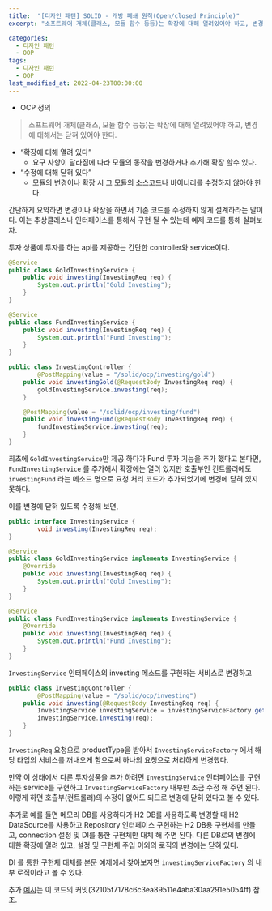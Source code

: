 ```yaml
---
title:  "[디자인 패턴] SOLID - 개방 폐쇄 원칙(Open/closed Principle)"
excerpt: "소프트웨어 개체(클래스, 모듈 함수 등등)는 확장에 대해 열려있어야 하고, 변경에 대해서는 닫혀 있어야 한다."

categories:
  - 디자인 패턴
  - OOP
tags:
  - 디자인 패턴
  - OOP
last_modified_at: 2022-04-23T00:00:00
---
```



- OCP 정의

> 소프트웨어 개체(클래스, 모듈 함수 등등)는 확장에 대해 열려있어야 하고, 변경에 대해서는 닫혀 있어야 한다.
> 

- “확장에 대해 열려 있다”
    - 요구 사항이 달라짐에 따라 모듈의 동작을 변경하거나 추가해 확장 할수 있다.
- “수정에 대해 닫혀 있다”
    - 모듈의 변경이나 확장 시 그 모듈의 소스코드나 바이너리를 수정하지 않아야 한다.

간단하게 요약하면 변경이나 확장을 하면서 기존 코드를 수정하지 않게 설계하라는 말이다. 이는 추상클래스나 인터페이스를 통해서 구현 될 수 있는데 예제 코드를 통해 살펴보자.

투자 상품에 투자를 하는 api를 제공하는 간단한 controller와 service이다.

```java
@Service
public class GoldInvestingService {
    public void investing(InvestingReq req) {
        System.out.println("Gold Investing");
    }
}
```

```java
@Service
public class FundInvestingService {
    public void investing(InvestingReq req) {
        System.out.println("Fund Investing");
    }
}
```

```java
public class InvestingController {
		@PostMapping(value = "/solid/ocp/investing/gold")
    public void investingGold(@RequestBody InvestingReq req) {
        goldInvestingService.investing(req);
    }

    @PostMapping(value = "/solid/ocp/investing/fund")
    public void investingFund(@RequestBody InvestingReq req) {
        fundInvestingService.investing(req);
    }
}
```

최초에 `GoldInvestingService`만 제공 하다가 Fund 투자 기능을 추가 했다고 본다면, `FundInvestingService` 를 추가해서  확장에는 열려 있지만 호출부인 컨트롤러에도 `investingFund` 라는 메소드 명으로 요청 처리 코드가 추가되었기에 변경에 닫혀 있지 못하다.

이를 변경에 닫혀 있도록 수정해 보면,

```java
public interface InvestingService {
		void investing(InvestingReq req);
}
```

```java
@Service
public class GoldInvestingService implements InvestingService {
    @Override
    public void investing(InvestingReq req) {
        System.out.println("Gold Investing");
    }
}
```

```java
@Service
public class FundInvestingService implements InvestingService {
    @Override
    public void investing(InvestingReq req) {
        System.out.println("Fund Investing");
    }
}
```

`InvestingService` 인터페이스의 investing 메소드를 구현하는 서비스로 변경하고

```java
public class InvestingController {
		@PostMapping(value = "/solid/ocp/investing")
    public void investing(@RequestBody InvestingReq req) {
        InvestingService investingService = investingServiceFactory.getByType(req.productType);
        investingService.investing(req);
    }
}
```

`InvestingReq` 요청으로 productType을 받아서 `InvestingServiceFactory` 에서 해당 타입의 서비스를 꺼내오게 함으로써 하나의 요청으로 처리하게 변경했다.

만약 이 상태에서 다른 투자상품을 추가 하려면 `InvestingService` 인터페이스를 구현하는 service를 구현하고  `InvestingServiceFactory` 내부만 조금 수정 해 주면 된다. 이렇게 하면 호출부(컨트롤러)의 수정이 없어도 되므로 변경에 닫혀 있다고 볼 수 있다. 

추가로 예를 들면 메모리 DB를 사용하다가 H2 DB를 사용하도록 변경할 때 H2 DataSource를 사용하고 Repository 인터페이스 구현하는 H2 DB용 구현체를 만들고, connection 설정 및 DI를 통한 구현체만 대체 해 주면 된다. 다른 DB로의 변경에 대한 확장에 열려 있고, 설정 및 구현체 주입 이외의 로직의 변경에는 닫혀 있다.

DI 를 통한 구현체 대체를 본문 예제에서 찾아보자면 `investingServiceFactory` 의 내부 로직이라고 볼 수 있다.

추가 [예시](https://github.com/clowoodive/example/tree/main/example-lecture-spring-management-member)는 이 코드의 커밋(32105f7178c6c3ea89511e4aba30aa291e5054ff) 참조.

<!--

[https://github.com/cheese10yun/spring-SOLID/blob/master/docs/OCP.md](https://github.com/cheese10yun/spring-SOLID/blob/master/docs/OCP.md)

[https://whitepro.tistory.com/305?category=985210](https://whitepro.tistory.com/305?category=985210)

-->